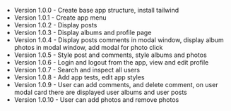 - Version 1.0.0 - Create base app structure, install tailwind
- Version 1.0.1 - Create app menu
- Version 1.0.2 - Display posts
- Version 1.0.3 - Display albums and profile page
- Version 1.0.4 - Display posts comments in modal window, display album photos in modal window, add modal for photo click
- Version 1.0.5 - Style post and comments, style albums and photos
- Version 1.0.6 - Login and logout from the app, view and edit profile
- Version 1.0.7 - Search and inspect all users
- Version 1.0.8 - Add app tests, edit app styles
- Version 1.0.9 - User can add comments, and delete comment, on user modal card there are displayed user albums and user posts
- Version 1.0.10 - User can add photos and remove photos